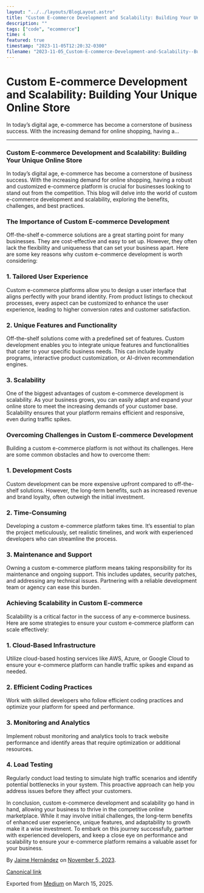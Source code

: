 ```yaml
---
layout: "../../layouts/BlogLayout.astro"
title: "Custom E-commerce Development and Scalability: Building Your Unique Online Store"
description: ""
tags: ["code", "ecommerce"]
time: 4
featured: true
timestamp: "2023-11-05T12:20:32-0300"
filename: "2023-11-05_Custom-E-commerce-Development-and-Scalability--Building-Your-Unique-Online-Store-8c242b2b6b9d"
---
```



Custom E-commerce Development and Scalability: Building Your Unique Online Store
================================================================================

In today’s digital age, e-commerce has become a cornerstone of business success. With the increasing demand for online shopping, having a…

* * *

### Custom E-commerce Development and Scalability: Building Your Unique Online Store

In today’s digital age, e-commerce has become a cornerstone of business success. With the increasing demand for online shopping, having a robust and customized e-commerce platform is crucial for businesses looking to stand out from the competition. This blog will delve into the world of custom e-commerce development and scalability, exploring the benefits, challenges, and best practices.

### The Importance of Custom E-commerce Development

Off-the-shelf e-commerce solutions are a great starting point for many businesses. They are cost-effective and easy to set up. However, they often lack the flexibility and uniqueness that can set your business apart. Here are some key reasons why custom e-commerce development is worth considering:

### 1\. Tailored User Experience

Custom e-commerce platforms allow you to design a user interface that aligns perfectly with your brand identity. From product listings to checkout processes, every aspect can be customized to enhance the user experience, leading to higher conversion rates and customer satisfaction.

### 2\. Unique Features and Functionality

Off-the-shelf solutions come with a predefined set of features. Custom development enables you to integrate unique features and functionalities that cater to your specific business needs. This can include loyalty programs, interactive product customization, or AI-driven recommendation engines.

### 3\. Scalability

One of the biggest advantages of custom e-commerce development is scalability. As your business grows, you can easily adapt and expand your online store to meet the increasing demands of your customer base. Scalability ensures that your platform remains efficient and responsive, even during traffic spikes.

### Overcoming Challenges in Custom E-commerce Development

Building a custom e-commerce platform is not without its challenges. Here are some common obstacles and how to overcome them:

### 1\. Development Costs

Custom development can be more expensive upfront compared to off-the-shelf solutions. However, the long-term benefits, such as increased revenue and brand loyalty, often outweigh the initial investment.

### 2\. Time-Consuming

Developing a custom e-commerce platform takes time. It’s essential to plan the project meticulously, set realistic timelines, and work with experienced developers who can streamline the process.

### 3\. Maintenance and Support

Owning a custom e-commerce platform means taking responsibility for its maintenance and ongoing support. This includes updates, security patches, and addressing any technical issues. Partnering with a reliable development team or agency can ease this burden.

### Achieving Scalability in Custom E-commerce

Scalability is a critical factor in the success of any e-commerce business. Here are some strategies to ensure your custom e-commerce platform can scale effectively:

### 1\. Cloud-Based Infrastructure

Utilize cloud-based hosting services like AWS, Azure, or Google Cloud to ensure your e-commerce platform can handle traffic spikes and expand as needed.

### 2\. Efficient Coding Practices

Work with skilled developers who follow efficient coding practices and optimize your platform for speed and performance.

### 3\. Monitoring and Analytics

Implement robust monitoring and analytics tools to track website performance and identify areas that require optimization or additional resources.

### 4\. Load Testing

Regularly conduct load testing to simulate high traffic scenarios and identify potential bottlenecks in your system. This proactive approach can help you address issues before they affect your customers.

In conclusion, custom e-commerce development and scalability go hand in hand, allowing your business to thrive in the competitive online marketplace. While it may involve initial challenges, the long-term benefits of enhanced user experience, unique features, and adaptability to growth make it a wise investment. To embark on this journey successfully, partner with experienced developers, and keep a close eye on performance and scalability to ensure your e-commerce platform remains a valuable asset for your business.

By [Jaime Hernández](https://medium.com/@devjaime) on [November 5, 2023](https://medium.com/p/8c242b2b6b9d).

[Canonical link](https://medium.com/@devjaime/custom-e-commerce-development-and-scalability-building-your-unique-online-store-8c242b2b6b9d)

Exported from [Medium](https://medium.com) on March 15, 2025.